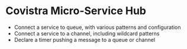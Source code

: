 # Covistra Micro-Service Hub

- Connect a service to queue, with various patterns and configuration
- Connect a service to a channel, including wildcard patterns
- Declare a timer pushing a message to a queue or channel
